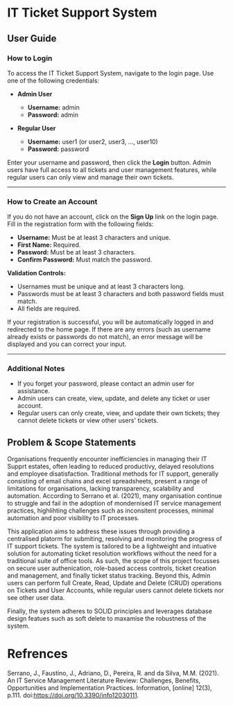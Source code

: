 # IT Ticket Support System

## User Guide

### How to Login

To access the IT Ticket Support System, navigate to the login page. Use one of the following credentials:

- **Admin User**
  - **Username:** admin
  - **Password:** admin

- **Regular User**
  - **Username:** user1 (or user2, user3, ..., user10)
  - **Password:** password

Enter your username and password, then click the **Login** button. Admin users have full access to all tickets and user management features, while regular users can only view and manage their own tickets.

---

### How to Create an Account

If you do not have an account, click on the **Sign Up** link on the login page. Fill in the registration form with the following fields:

- **Username:** Must be at least 3 characters and unique.
- **First Name:** Required.
- **Password:** Must be at least 3 characters.
- **Confirm Password:** Must match the password.

**Validation Controls:**
- Usernames must be unique and at least 3 characters long.
- Passwords must be at least 3 characters and both password fields must match.
- All fields are required.

If your registration is successful, you will be automatically logged in and redirected to the home page. If there are any errors (such as username already exists or passwords do not match), an error message will be displayed and you can correct your input.

---

### Additional Notes

- If you forget your password, please contact an admin user for assistance.
- Admin users can create, view, update, and delete any ticket or user account.
- Regular users can only create, view, and update their own tickets; they cannot delete tickets or view other users' tickets.

## Problem & Scope Statements

Organisations frequently encounter inefficiencies in managing their IT Supprt estates, often leading to reduced productivy, delayed resolutions and employee disatisfaction. Traditional methods for IT support, generally consisting of email chains and excel spreadsheets, present a range of limitations for organisations, lacking transparency, scalability and automation. According to Serrano et al. (2021), many organisation continue to struggle and fail in the adoption of mondernised IT service management practices, highlihting challenges such as inconsitent processes, minimal automation and poor visibility to IT processes. 

This application aims to address these issues through providing a centralised platorm for submiting, resolving and monitoring the progress of IT support tickets. The system is tailored to be a lightweight and intuative solution for automating ticket resolution workflows without the need for a traditional suite of office tools. As such, the scope of this project focusses on secure user authenication, role-based access controls, ticket creation and management, and finally ticket status tracking. Beyond this, Admin users can perform full Create, Read, Update and Delete (CRUD) operations on Tickets and User Accounts, while regular users cannot delete tickets nor see other user data. 

Finally, the system adheres to SOLID principles and leverages database design featues such as soft delete to maxamise the robustness of the system. 


# Refrences

Serrano, J., Faustino, J., Adriano, D., Pereira, R. and da Silva, M.M. (2021). An IT Service Management Literature Review: Challenges, Benefits, Opportunities and Implementation Practices. Information, [online] 12(3), p.111. doi:https://doi.org/10.3390/info12030111.